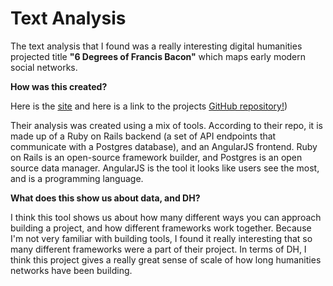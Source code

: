 # Text Analysis
The text analysis that I found was a really interesting digital humanities projected title **"6 Degrees of Francis Bacon"** which maps early modern social networks. 

**How was this created?**

Here is the [site](http://www.sixdegreesoffrancisbacon.com/) and here is a link to the projects [GitHub repository!](https://github.com/sdfb/sdfb))

Their analysis was created using a mix of tools. According to their repo, it is made up of a Ruby on Rails backend (a set of API endpoints that communicate with a Postgres database), and an AngularJS frontend. Ruby on Rails is an open-source framework builder, and Postgres is an open source data manager. AngularJS is the tool it looks like users see the most, and is a programming language. 


**What does this show us about data, and DH?**

I think this tool shows us about how many different ways you can approach building a project, and how different frameworks work together. Because I'm not very familiar with building tools, I found it really interesting that so many different frameworks were a part of their project. In terms of DH, I think this project gives a really great sense of scale of how long humanities networks have been building. 

